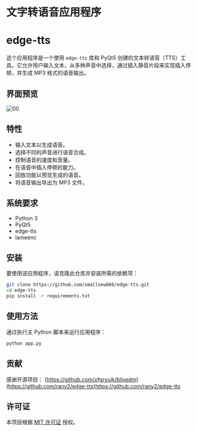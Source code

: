 # 文字转语音应用程序
# edge-tts

这个应用程序是一个使用 `edge-tts` 库和 PyQt5 创建的文本转语音（TTS）工具。它允许用户输入文本，从多种声音中选择，通过插入静音片段来实现插入停顿，并生成 MP3 格式的语音输出。

## 界面预览
![00](https://github.com/smallnew666/edge-tts-ui/assets/24582880/67474188-29bc-48af-91c6-8ad5ad823ea8)

## 特性
- 输入文本以生成语音。
- 选择不同的声音进行语音合成。
- 控制语音的速度和音量。
- 在语音中插入停顿的能力。
- 回放功能以预览生成的语音。
- 将语音输出导出为 MP3 文件。
## 系统要求
- Python 3
- PyQt5
- edge-tts
- lameenc
## 安装

要使用该应用程序，请克隆此仓库并安装所需的依赖项：

```bash
git clone https://github.com/smallnew666/edge-tts.git
cd edge-tts
pip install -r requirements.txt
```


## 使用方法

通过执行主 Python 脚本来运行应用程序：

```bash
python app.py
```

## 贡献

感谢开源项目：
[https://github.com/xfgryujk/blivedm](https://github.com/rany2/edge-tts)https://github.com/rany2/edge-tts

## 许可证

本项目根据 [MIT 许可证]()  授权。



